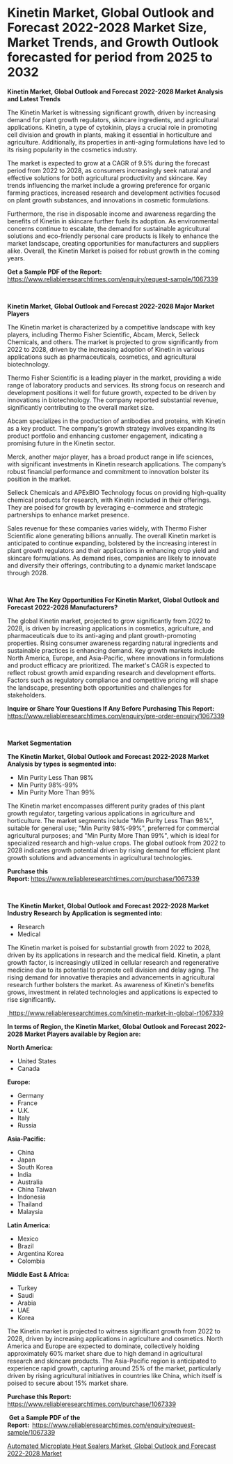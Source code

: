 <p><h1>Kinetin Market, Global Outlook and Forecast 2022-2028 Market Size, Market Trends, and Growth Outlook forecasted for period from 2025 to 2032</h1></p><p><strong>Kinetin Market, Global Outlook and Forecast 2022-2028 Market Analysis and Latest Trends</strong></p>
<p><p>The Kinetin Market is witnessing significant growth, driven by increasing demand for plant growth regulators, skincare ingredients, and agricultural applications. Kinetin, a type of cytokinin, plays a crucial role in promoting cell division and growth in plants, making it essential in horticulture and agriculture. Additionally, its properties in anti-aging formulations have led to its rising popularity in the cosmetics industry.</p><p>The market is expected to grow at a CAGR of 9.5% during the forecast period from 2022 to 2028, as consumers increasingly seek natural and effective solutions for both agricultural productivity and skincare. Key trends influencing the market include a growing preference for organic farming practices, increased research and development activities focused on plant growth substances, and innovations in cosmetic formulations. </p><p>Furthermore, the rise in disposable income and awareness regarding the benefits of Kinetin in skincare further fuels its adoption. As environmental concerns continue to escalate, the demand for sustainable agricultural solutions and eco-friendly personal care products is likely to enhance the market landscape, creating opportunities for manufacturers and suppliers alike. Overall, the Kinetin Market is poised for robust growth in the coming years.</p></p>
<p><strong>Get a Sample PDF of the Report:&nbsp;</strong> <a href="https://www.reliableresearchtimes.com/enquiry/request-sample/1067339?utm_campaign=3190&utm_medium=2&utm_source=Github&utm_content=ia&utm_term=21032025&utm_id=kinetin-market-global-outlook-and-forecast-2022-2028">https://www.reliableresearchtimes.com/enquiry/request-sample/1067339</a></p>
<p>&nbsp;</p>
<p><strong>Kinetin Market, Global Outlook and Forecast 2022-2028 Major Market Players</strong></p>
<p><p>The Kinetin market is characterized by a competitive landscape with key players, including Thermo Fisher Scientific, Abcam, Merck, Selleck Chemicals, and others. The market is projected to grow significantly from 2022 to 2028, driven by the increasing adoption of Kinetin in various applications such as pharmaceuticals, cosmetics, and agricultural biotechnology.</p><p>Thermo Fisher Scientific is a leading player in the market, providing a wide range of laboratory products and services. Its strong focus on research and development positions it well for future growth, expected to be driven by innovations in biotechnology. The company reported substantial revenue, significantly contributing to the overall market size.</p><p>Abcam specializes in the production of antibodies and proteins, with Kinetin as a key product. The company's growth strategy involves expanding its product portfolio and enhancing customer engagement, indicating a promising future in the Kinetin sector.</p><p>Merck, another major player, has a broad product range in life sciences, with significant investments in Kinetin research applications. The company’s robust financial performance and commitment to innovation bolster its position in the market.</p><p>Selleck Chemicals and APExBIO Technology focus on providing high-quality chemical products for research, with Kinetin included in their offerings. They are poised for growth by leveraging e-commerce and strategic partnerships to enhance market presence.</p><p>Sales revenue for these companies varies widely, with Thermo Fisher Scientific alone generating billions annually. The overall Kinetin market is anticipated to continue expanding, bolstered by the increasing interest in plant growth regulators and their applications in enhancing crop yield and skincare formulations. As demand rises, companies are likely to innovate and diversify their offerings, contributing to a dynamic market landscape through 2028.</p></p>
<p>&nbsp;</p>
<p><strong>What Are The Key Opportunities For Kinetin Market, Global Outlook and Forecast 2022-2028 Manufacturers?</strong></p>
<p><p>The global Kinetin market, projected to grow significantly from 2022 to 2028, is driven by increasing applications in cosmetics, agriculture, and pharmaceuticals due to its anti-aging and plant growth-promoting properties. Rising consumer awareness regarding natural ingredients and sustainable practices is enhancing demand. Key growth markets include North America, Europe, and Asia-Pacific, where innovations in formulations and product efficacy are prioritized. The market's CAGR is expected to reflect robust growth amid expanding research and development efforts. Factors such as regulatory compliance and competitive pricing will shape the landscape, presenting both opportunities and challenges for stakeholders.</p></p>
<p><strong>Inquire or Share Your Questions If Any Before Purchasing This Report:</strong> <a href="https://www.reliableresearchtimes.com/enquiry/pre-order-enquiry/1067339?utm_campaign=3190&utm_medium=2&utm_source=Github&utm_content=ia&utm_term=21032025&utm_id=kinetin-market-global-outlook-and-forecast-2022-2028">https://www.reliableresearchtimes.com/enquiry/pre-order-enquiry/1067339</a></p>
<p>&nbsp;</p>
<p><strong>Market Segmentation</strong></p>
<p><strong>The Kinetin Market, Global Outlook and Forecast 2022-2028 Market Analysis by types is segmented into:</strong></p>
<p><ul><li>Min Purity Less Than 98%</li><li>Min Purity 98%-99%</li><li>Min Purity More Than 99%</li></ul></p>
<p><p>The Kinetin market encompasses different purity grades of this plant growth regulator, targeting various applications in agriculture and horticulture. The market segments include "Min Purity Less Than 98%", suitable for general use; "Min Purity 98%-99%", preferred for commercial agricultural purposes; and "Min Purity More Than 99%", which is ideal for specialized research and high-value crops. The global outlook from 2022 to 2028 indicates growth potential driven by rising demand for efficient plant growth solutions and advancements in agricultural technologies.</p></p>
<p><strong>Purchase this Report:&nbsp;</strong><a href="https://www.reliableresearchtimes.com/purchase/1067339?utm_campaign=3190&utm_medium=2&utm_source=Github&utm_content=ia&utm_term=21032025&utm_id=kinetin-market-global-outlook-and-forecast-2022-2028">https://www.reliableresearchtimes.com/purchase/1067339</a></p>
<p>&nbsp;</p>
<p><strong>The Kinetin Market, Global Outlook and Forecast 2022-2028 Market Industry Research by Application is segmented into:</strong></p>
<p><ul><li>Research</li><li>Medical</li></ul></p>
<p><p>The Kinetin market is poised for substantial growth from 2022 to 2028, driven by its applications in research and the medical field. Kinetin, a plant growth factor, is increasingly utilized in cellular research and regenerative medicine due to its potential to promote cell division and delay aging. The rising demand for innovative therapies and advancements in agricultural research further bolsters the market. As awareness of Kinetin's benefits grows, investment in related technologies and applications is expected to rise significantly.</p></p>
<p><a href="https://www.reliableresearchtimes.com/kinetin-market-in-global-r1067339?utm_campaign=3190&utm_medium=2&utm_source=Github&utm_content=ia&utm_term=21032025&utm_id=kinetin-market-global-outlook-and-forecast-2022-2028">&nbsp;https://www.reliableresearchtimes.com/kinetin-market-in-global-r1067339</a></p>
<p><strong>In terms of Region, the Kinetin Market, Global Outlook and Forecast 2022-2028 Market Players available by Region are:</strong></p>
<p>
    <p> <strong> North America: </strong>
        <ul>
            <li>United States</li>
            <li>Canada</li>
        </ul>
        </p> 
    <p> <strong> Europe: </strong>
        <ul>
            <li>Germany</li>
            <li>France</li>
            <li>U.K.</li>
            <li>Italy</li>
            <li>Russia</li>
        </ul>
        </p> 
    <p> <strong> Asia-Pacific: </strong>
        <ul>
            <li>China</li>
            <li>Japan</li>
            <li>South Korea</li>
            <li>India</li>
            <li>Australia</li>
            <li>China Taiwan</li>
            <li>Indonesia</li>
            <li>Thailand</li>
            <li>Malaysia</li>
        </ul>
        </p> 
    <p> <strong> Latin America: </strong>
        <ul>
            <li>Mexico</li>
            <li>Brazil</li>
            <li>Argentina Korea</li>
            <li>Colombia</li>
        </ul>
        </p> 
    <p> <strong> Middle East & Africa: </strong>
        <ul>
            <li>Turkey</li>
            <li>Saudi</li>
            <li>Arabia</li>
            <li>UAE</li>
            <li>Korea</li>
        </ul>
    </p>
    </p>
<p><p>The Kinetin market is projected to witness significant growth from 2022 to 2028, driven by increasing applications in agriculture and cosmetics. North America and Europe are expected to dominate, collectively holding approximately 60% market share due to high demand in agricultural research and skincare products. The Asia-Pacific region is anticipated to experience rapid growth, capturing around 25% of the market, particularly driven by rising agricultural initiatives in countries like China, which itself is poised to secure about 15% market share.</p></p>
<p><strong>Purchase this Report: </strong><a href="https://www.reliableresearchtimes.com/purchase/1067339?utm_campaign=3190&utm_medium=2&utm_source=Github&utm_content=ia&utm_term=21032025&utm_id=kinetin-market-global-outlook-and-forecast-2022-2028">https://www.reliableresearchtimes.com/purchase/1067339</a></p>
<p>&nbsp;<strong>Get a Sample PDF of the Report:&nbsp;&nbsp;</strong><a href="https://www.reliableresearchtimes.com/enquiry/request-sample/1067339?utm_campaign=3190&utm_medium=2&utm_source=Github&utm_content=ia&utm_term=21032025&utm_id=kinetin-market-global-outlook-and-forecast-2022-2028">https://www.reliableresearchtimes.com/enquiry/request-sample/1067339</a></p>
<p><strong></strong></p>
<p><p><a href="https://github.com/denbelnmer50/Market-Research-Report-List-1/blob/main/automated-microplate-heat-sealers-market-global-outlook-and-forecast-2022-2028-market.md?utm_campaign=3190&utm_medium=2&utm_source=Github&utm_content=ia&utm_term=21032025&utm_id=kinetin-market-global-outlook-and-forecast-2022-2028">Automated Microplate Heat Sealers Market, Global Outlook and Forecast 2022-2028 Market</a></p></p>